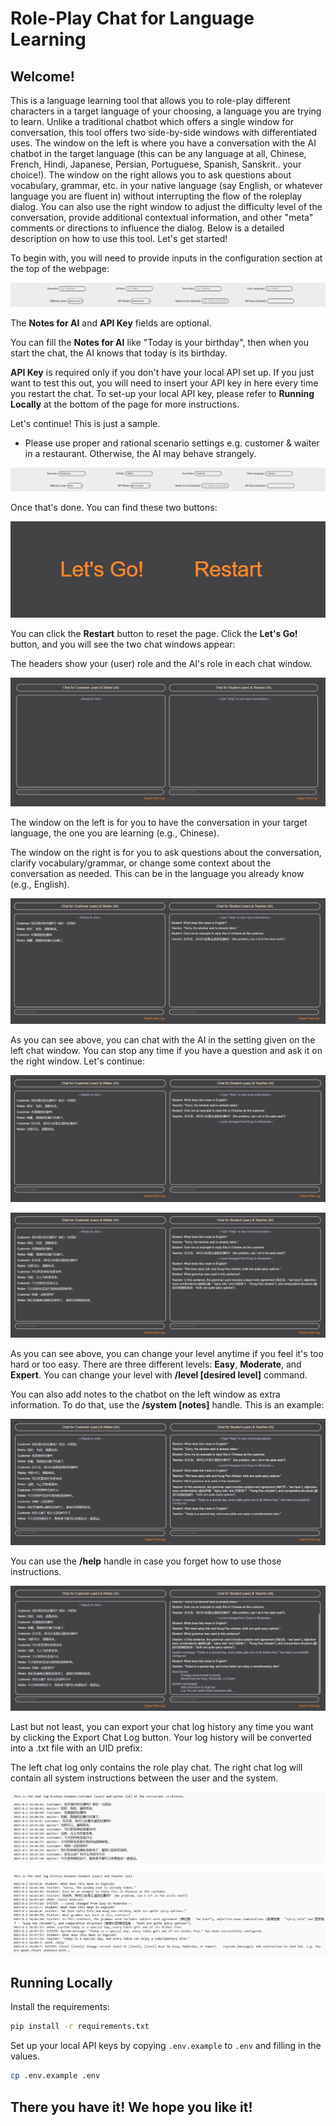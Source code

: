 # Role-Play Chat for Language Learning

## Welcome!

This is a language learning tool that allows you to role-play different characters in a target language of your choosing, a language you are trying to learn. Unlike a traditional chatbot which offers a single window for conversation, this tool offers two side-by-side windows with differentiated uses. The window on the left is where you have a conversation with the AI chatbot in the target language (this can be any language at all, Chinese, French, Hindi, Japanese, Persian, Portuguese, Spanish, Sanskrit.. your choice!). The window on the right allows you to ask questions about vocabulary, grammar, etc. in your native language (say English, or whatever language you are fluent in) without interrupting the flow of the roleplay dialog. You can also use the right window to adjust the difficulty level of the conversation, provide additional contextual information, and other "meta" comments or directions to influence the dialog. Below is a detailed description on how to use this tool.  Let's get started!

To begin with, you will need to provide inputs in the configuration section at the top of the webpage:

![info_form_empty](static/images/readme/info_form_empty.png)

The **Notes for AI** and **API Key** fields are optional.

You can fill the **Notes for AI** like "Today is your birthday", then when you start the chat, the AI knows that today is its birthday.

**API Key** is required only if you don't have your local API set up. If you just want to test this out, you will need to insert your API key in here every time you restart the chat. To set-up your local API key, please refer to **Running Locally** at the bottom of the page for more instructions.

Let's continue! This is just a sample.

- Please use proper and rational scenario settings e.g. customer & waiter in a restaurant. Otherwise, the AI may behave strangely.

![info_form_filled](static/images/readme/info_form_filled.png)

Once that's done. You can find these two buttons:

![header_button](static/images/readme/header_button.png)

You can click the **Restart** button to reset the page. Click the **Let's Go!** button, and you will see the two chat windows appear:

The headers show your (user) role and the AI's role in each chat window.

![chat_start](static/images/readme/chat_start.png)

The window on the left is for you to have the conversation in your target language, the one you are learning (e.g., Chinese).

The window on the right is for you to ask questions about the conversation, clarify vocabulary/grammar, or change some context about the conversation as needed. This can be in the language you already know (e.g., English).

![chat_1](static/images/readme/chat_1.png)

As you can see above, you can chat with the AI in the setting given on the left chat window. You can stop any time if you have a question and ask it on the right window. Let's continue:

![chat_2](static/images/readme/chat_2.png)

![chat_3](static/images/readme/chat_3.png)

As you can see above, you can change your level anytime if you feel it's too hard or too easy. There are three different levels: **Easy**, **Moderate**, and **Expert**. You can change your level with **/level [desired level]** command.

You can also add notes to the chatbot on the left window as extra information. To do that, use the **/system [notes]** handle. This is an example:

![chat_4](static/images/readme/chat_4.png)

You can use the **/help** handle in case you forget how to use those instructions.

![chat_5](static/images/readme/chat_5.png)

Last but not least, you can export your chat log history any time you want by clicking the Export Chat Log button. Your log history will be converted into a .txt file with an UID prefix:

The left chat log only contains the role play chat. The right chat log will contain all system instructions between the user and the system.

![left_log_sample](static/images/readme/left_log_sample.png)

![right_log_sample](static/images/readme/right_log_sample.png)


## Running Locally
Install the requirements:

```sh
pip install -r requirements.txt
```

Set up your local API keys by copying ```.env.example``` to ```.env``` and filling in the values.
```sh
cp .env.example .env
```

## There you have it! We hope you like it!
